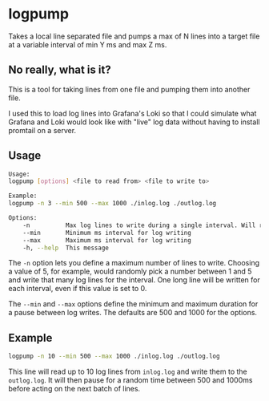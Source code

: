 # logpump

Takes a local line separated file and pumps a max of N lines into a target file at a variable interval of min Y ms and max Z ms.

## No really, what is it?

This is a tool for taking lines from one file and pumping them into another file.

I used this to load log lines into Grafana's Loki so that I could simulate what Grafana and Loki would look like with "live" log data without having to install promtail on a server.

## Usage

```bash
Usage:
logpump [options] <file to read from> <file to write to>

Example:
logpump -n 3 --min 500 --max 1000 ./inlog.log ./outlog.log

Options:
    -n          Max log lines to write during a single interval. Will randomly pick between 1 and the value.
    --min       Minimum ms interval for log writing
    --max       Maximum ms interval for log writing
    -h, --help  This message
```

The `-n` option lets you define a maximum number of lines to write. Choosing a value of 5, for example, would randomly pick a number between 1 and 5 and write that many log lines for the interval. One long line will be written for each interval, even if this value is set to 0.

The `--min` and `--max` options define the minimum and maximum duration for a pause between log writes. The defaults are 500 and 1000 for the options.

## Example

```bash
logpump -n 10 --min 500 --max 1000 ./inlog.log ./outlog.log
```

This line will read up to 10 log lines from `inlog.log` and write them to the `outlog.log`. It will then pause for a random time between 500 and 1000ms before acting on the next batch of lines.

